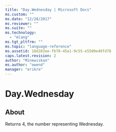 ```yaml
---
title: "Day.Wednesday | Microsoft Docs"
ms.custom: ""
ms.date: "12/28/2017"
ms.reviewer: ""
ms.suite: ""
ms.technology: 
  - "mlang"
ms.tgt_pltfrm: ""
ms.topic: "language-reference"
ms.assetid: 18d283ee-fb70-45e1-9c55-e5509e49fd78
caps.latest.revision: 2
author: "Minewiskan"
ms.author: "owend"
manager: "erikre"
---
```

# Day.Wednesday
## About
Returns 4, the number representing Wednesday.

